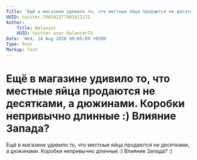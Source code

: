 ```yaml
---
Title: 'Ещё в магазине удивило то, что местные яйца продаются не десятками, а дюжинами. Коробки непривычно длинные :) Влияние Запада?'
UUID: twitter.768192377483911172
Author:
    Title: Balancer
    UUID: twitter.user.balancer73
Date: 'Wed, 24 Aug 2016 00:05:09 +0300'
Type: Post
Markup: Text
---
```


# Ещё в магазине удивило то, что местные яйца продаются не десятками, а дюжинами. Коробки непривычно длинные :) Влияние Запада?

Ещё в магазине удивило то, что местные яйца продаются не
десятками, а дюжинами. Коробки непривычно длинные :) Влияние
Запада? :)